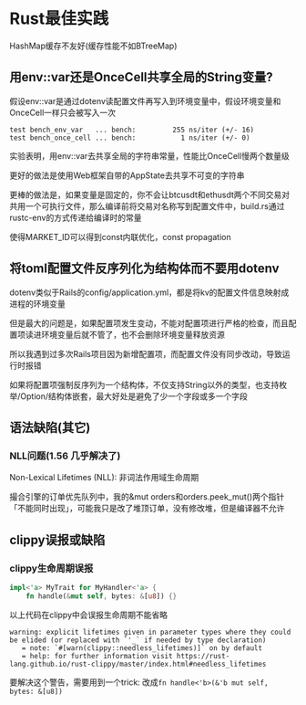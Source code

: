 # Rust最佳实践

HashMap缓存不友好(缓存性能不如BTreeMap) 

## 用env::var还是OnceCell共享全局的String变量?

假设env::var是通过dotenv读配置文件再写入到环境变量中，假设环境变量和OnceCell一样只会被写入一次

```
test bench_env_var   ... bench:         255 ns/iter (+/- 16)
test bench_once_cell ... bench:           1 ns/iter (+/- 0)
```

实验表明，用env::var去共享全局的字符串常量，性能比OnceCell慢两个数量级

更好的做法是使用Web框架自带的AppState去共享不可变的字符串

更棒的做法是，如果变量是固定的，你不会让btcusdt和ethusdt两个不同交易对共用一个可执行文件，那么编译前将交易对名称写到配置文件中，build.rs通过rustc-env的方式传递给编译时的常量

使得MARKET_ID可以得到const内联优化，const propagation

## 将toml配置文件反序列化为结构体而不要用dotenv

dotenv类似于Rails的config/application.yml，都是将kv的配置文件信息映射成进程的环境变量

但是最大的问题是，如果配置项发生变动，不能对配置项进行严格的检查，而且配置项读进环境变量后就不管了，也不会删除环境变量释放资源

所以我遇到过多次Rails项目因为新增配置项，而配置文件没有同步改动，导致运行时报错

如果将配置项强制反序列为一个结构体，不仅支持String以外的类型，也支持枚举/Option/结构体嵌套，最大好处是避免了少一个字段或多一个字段

## 语法缺陷(其它)

### NLL问题(1.56 几乎解决了)

Non-Lexical Lifetimes (NLL): 非词法作用域生命周期

撮合引擎的订单优先队列中，我的&mut orders和orders.peek_mut()两个指针「不能同时出现」，可能我只是改了堆顶订单，没有修改堆，但是编译器不允许

## clippy误报或缺陷

### clippy生命周期误报

```rust
impl<'a> MyTrait for MyHandler<'a> {
    fn handle(&mut self, bytes: &[u8]) {}
```

以上代码在clippy中会误报生命周期不能省略

```
warning: explicit lifetimes given in parameter types where they could be elided (or replaced with `'_` if needed by type declaration)
   = note: `#[warn(clippy::needless_lifetimes)]` on by default
   = help: for further information visit https://rust-lang.github.io/rust-clippy/master/index.html#needless_lifetimes
```

要解决这个警告，需要用到一个trick: 改成`fn handle<'b>(&'b mut self, bytes: &[u8])`
